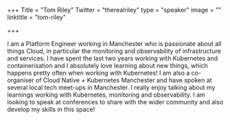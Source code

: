 +++
Title = "Tom Riley"
Twitter = "therealriley"
type = "speaker"
image = ""
linktitle = "tom-riley"

+++

I am a Platform Engineer working in Manchester who is passionate about all things Cloud, in particular the monitoring and observability of infrastructure and services. I have spent the last two years working with Kubernetes and containerisation and I absolutely love learning about new things, which happens pretty often when working with Kubernetes!
I am also a co-organiser of Cloud Native + Kubernetes Manchester and have spoken at several local tech meet-ups in Manchester. I really enjoy talking about my learnings working with Kubernetes, monitoring and observability. I am looking to speak at conferences to share with the wider community and also develop my skills in this space!